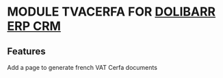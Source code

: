 # MODULE TVACERFA FOR <a href="https://www.dolibarr.org">DOLIBARR ERP CRM</a>

## Features

Add a page to generate french VAT Cerfa documents
